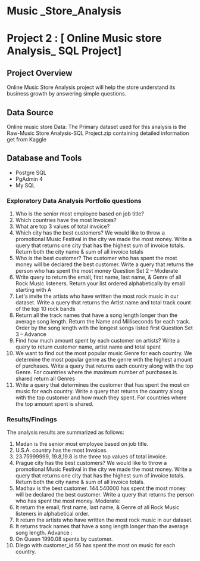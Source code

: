 # Music _Store_Analysis

# Project 2 : [ Online Music store Analysis_ SQL Project]

## Project Overview

Online Music Store Analysis project will help the store understand its business growth by answering simple questions.

## Data Source
Online music store Data: The Primary dataset used for this analysis is the Raw-Music Store Analysis-SQL Project.zip containing detailed information get from Kaggle

## Database and Tools
- Postgre SQL
- PgAdmin 4
- My SQL
  
### Exploratory Data Analysis Portfolio questions 
1. Who is the senior most employee based on job title?
2. Which countries have the most Invoices?
3. What are top 3 values of total invoice?
4. Which city has the best customers? We would like to throw a promotional Music
Festival in the city we made the most money. Write a query that returns one city that
has the highest sum of invoice totals. Return both the city name & sum of all invoice
totals
5. Who is the best customer? The customer who has spent the most money will be
declared the best customer. Write a query that returns the person who has spent the
most money
Question Set 2 – Moderate
1. Write query to return the email, first name, last name, & Genre of all Rock Music
listeners. Return your list ordered alphabetically by email starting with A
2. Let's invite the artists who have written the most rock music in our dataset. Write a
query that returns the Artist name and total track count of the top 10 rock bands
3. Return all the track names that have a song length longer than the average song length.
Return the Name and Milliseconds for each track. Order by the song length with the
longest songs listed first
Question Set 3 – Advance
1. Find how much amount spent by each customer on artists? Write a query to return
customer name, artist name and total spent
2. We want to find out the most popular music Genre for each country. We determine the
most popular genre as the genre with the highest amount of purchases. Write a query
that returns each country along with the top Genre. For countries where the maximum
number of purchases is shared return all Genres
3. Write a query that determines the customer that has spent the most on music for each
country. Write a query that returns the country along with the top customer and how
much they spent. For countries where the top amount spent is shared.

### Results/Findings 
The analysis results are summarized as follows:
1. Madan is the senior most employee based on job title.
2. U.S.A. country has the most Invoices.
3. 23.75999999, 19.8,19.8 is the three top values of total invoice.
4. Prague city has the best customers? We would like to throw a promotional Music
Festival in the city we made the most money. Write a query that returns one city that
has the highest sum of invoice totals. Return both the city name & sum of all invoice
totals.
5. Madhav is the best customer. 144.540000 has spent the most money will be
declared the best customer. Write a query that returns the person who has spent the
most money.
Moderate:
1. It return the email, first name, last name, & Genre of all Rock Music
listeners in alphabetical order.
2. It return the artists who have written the most rock music in our dataset.
3. It returns track names that have a song length longer than the average song length.
Advance :
1. On Queen 1990.08 spents by customer.
2. Diego with customer_id 56 has spent the most on music for each
country.

   


  
  


